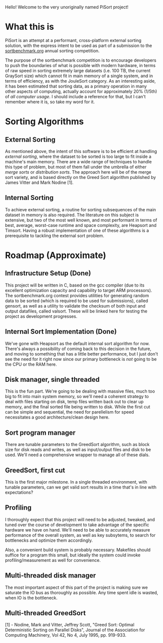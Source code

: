 Hello! Welcome to the very unoriginally named PiSort project!

# What this is

PiSort is an attempt at a performant, cross-platform external sorting solution,
with the express intent to be used as part of a submission to the
[sortbenchmark.org](http://sortbenchmark.org) annual sorting competition.

The purpose of the sortbenchmark competition is to encourage developers to push
the boundaries of what is possible with modern hardware, in terms of raw speed
in sorting extremely large datasets (i.e. 100 TB, the current GraySort size)
which cannot fit in main memory of a single system, and in terms of efficiency,
as with the JouleSort category. As an interesting aside, it has been estimated
that sorting data, as a primary operation in many other aspects of computing,
actually account for approximately 20% (1/5th) of *all computer usage*. I should
include a reference for that, but I can't remember where it is, so take my word
for it. 

# Sorting Algorithms
## External Sorting

As mentioned above, the intent of this software is to be efficient at handling
*external sorting*, where the dataset to be sorted is too large to fit inside a
machine's main memory. There are a wide range of techniques to handle this type
of problem, but most of them fall under the umbrella of either *merge sorts* or
*distribution sorts*. The approach here will be of the merge sort variety, and
is based directly on the Greed Sort algorithm published by James Vitter and Mark
Nodine [1]. 

## Internal Sorting

To achieve external sorting, a routine for sorting subsequences of the main
dataset in memory is also required. The literature on this subject is extensive,
but two of the most well known, and most performant in terms of best, average,
worst-case runtime and space complexity, are Heapsort and Timsort. Having a
robust implementation of one of these algorithms is a prerequisite to tackling
the external sort problem.

# Roadmap (Approximate) 

## Infrastructure Setup (Done)

This project will be written in C, based on the gcc compiler (due to its
excellent optimization capacity and capability to target ARM processors). The
sortbenchmark.org contest provides utilities for generating random data to be
sorted (which is required to be used for submissions), called gensort, as well
as a utility to validate the checksum of both input and output datafiles, called
valsort. These will be linked here for testing the project as development
progresses. 

## Internal Sort Implementation (Done)

We've gone with Heapsort as the default internal sort algorithm for now. There's
always a possibility of coming back to this decision in the future, and moving
to something that has a little better performance, but I just don't see the need
for it right now since our primary bottleneck is *not* going to be the CPU or
the RAM here. 

## Disk manager, single threaded

This is the fun part. We're going to be dealing with massive files, much too big
to fit into main system memory, so we'll need a coherent strategy to deal with
files starting on disk, temp files written back out to clear up memory, and the
final sorted file being written to disk. While the first cut can be simple and
sequential, the need for parellelism for speed necessitates a good
architecture/clean design here.

## Sort program manager

There are tunable parameters to the GreedSort algorithm, such as block size for
disk reads and writes, as well as input/output files and disk to be used. We'll
need a comprehensive wrapper to manage all of these dials. 

## GreedSort, first cut

This is the first major milestone. In a single threaded environment, with
tunable parameters, can we get valid sort results in a time that's in line with
expectations?

## Profiling

I thoroughly expect that this project will need to be adjusted, tweaked, and
tuned over the course of development to take advantage of the specific hardware
we have on hand. We'll need to be able to accurately measure performance of the
overall system, as well as key subsytems, to search for bottlenecks and optimize
them accordingly. 

Also, a convenient build system is probably necessary. Makefiles should suffice
for a program this small, but ideally the system could invoke
profiling/measurement as well for convenience. 

## Multi-threaded disk manager

The most important aspect of this part of the project is making sure we saturate
the IO bus as thoroughly as possible. Any time spent idle is wasted, when IO is
the bottleneck.

## Multi-threaded GreedSort

[1] - Nodine, Mark and Vitter, Jeffrey Scott, "Greed Sort: Optimal Deterministic
Sorting on Parallel Disks", Journal of the Association for Computing Machinery,
Vol 42, No 4, July 1995, pp. 919-933. 
